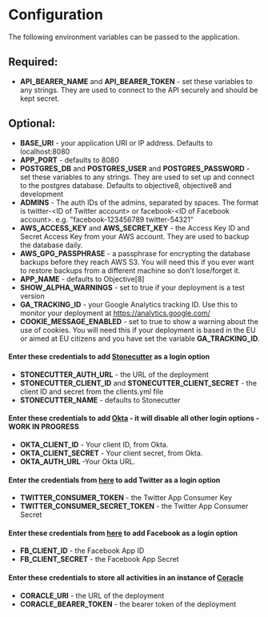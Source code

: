 # Configuration

The following environment variables can be passed to the application.

## Required:

- **API_BEARER_NAME** and **API_BEARER_TOKEN** - set these variables to any strings. They are used to connect to the API securely and should be kept secret.
 
## Optional:

- **BASE_URI** - your application URI or IP address. Defaults to localhost:8080
- **APP_PORT** - defaults to 8080
- **POSTGRES_DB** and **POSTGRES_USER** and **POSTGRES_PASSWORD** - set these variables to any strings. They are used to set up and connect to the postgres database. Defaults to objective8, objective8 and development
- **ADMINS** - The auth IDs of the admins, separated by spaces. The format is twitter-&lt;ID of Twitter account&gt; or facebook-&lt;ID of Facebook account&gt;. e.g. "facebook-123456789 twitter-54321"
- **AWS_ACCESS_KEY** and **AWS_SECRET_KEY** - the Access Key ID and Secret Access Key from your AWS account. They are used to backup the database daily.
- **AWS_GPG_PASSPHRASE** - a passphrase for encrypting the database backups before they reach AWS S3. You will need this if you ever want to restore backups from a different machine so don't lose/forget it.
- **APP_NAME** - defaults to Objective[8]
- **SHOW_ALPHA_WARNINGS** - set to true if your deployment is a test version
- **GA_TRACKING_ID** - your Google Analytics tracking ID. Use this to monitor your deployment at https://analytics.google.com/
- **COOKIE_MESSAGE_ENABLED** - set to true to show a warning about the use of cookies. You will need this if your deployment is based in the EU or aimed at EU citizens and you have set the variable **GA_TRACKING_ID**.


#### Enter these credentials to add [Stonecutter](https://github.com/d-cent/stonecutter) as a login option

- **STONECUTTER_AUTH_URL** - the URL of the deployment
- **STONECUTTER_CLIENT_ID** and **STONECUTTER_CLIENT_SECRET** - the client ID and secret from the clients.yml file
- **STONECUTTER_NAME** - defaults to Stonecutter


#### Enter these credentials to add [Okta](https://www.okta.com) - it will disable all other login options - **WORK IN PROGRESS**

- **OKTA_CLIENT_ID** - Your client ID, from Okta.
- **OKTA_CLIENT_SECRET** - Your client secret, from Okta.
- **OKTA_AUTH_URL** -Your Okta URL.


#### Enter the credentials from [here](https://apps.twitter.com/) to add Twitter as a login option

- **TWITTER_CONSUMER_TOKEN** - the Twitter App Consumer Key
- **TWITTER_CONSUMER_SECRET_TOKEN** - the Twitter App Consumer Secret


#### Enter these credentials from [here](https://developers.facebook.com/apps/) to add Facebook as a login option

- **FB_CLIENT_ID** - the Facebook App ID
- **FB_CLIENT_SECRET** - the Facebook App Secret


#### Enter these credentials to store all activities in an instance of [Coracle](https://github.com/d-cent/coracle) 

- **CORACLE_URI** - the URL of the deployment 
- **CORACLE_BEARER_TOKEN** - the bearer token of the deployment
